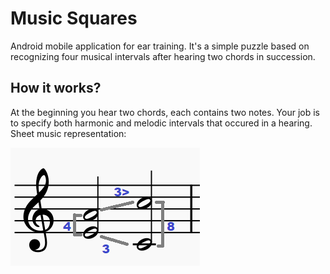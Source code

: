 # Music Squares

Android mobile application for ear training. It's a simple puzzle based on recognizing four musical intervals after hearing two chords in succession.

## How it works?

At the beginning you hear two chords, each contains two notes. Your job is to specify both harmonic and melodic intervals that occured in a hearing. Sheet music representation:

![image](notes.png)




